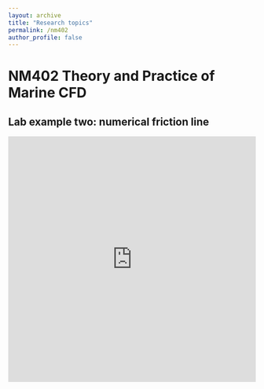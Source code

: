 ```yaml
---
layout: archive
title: "Research topics"
permalink: /nm402
author_profile: false
---
```


# NM402 Theory and Practice of Marine CFD

## Lab example two: numerical friction line

<iframe src="https://grid.is/embed/nm402-numerical-friction-line-mesh-set-up-umaGUTmAQUCurfflfRYMIg?s=eyJGaXJzdCBsYXllciBwcm9wZXJ0aWVzIjp7IlNoZWV0MSI6eyJCMiI6MSwiQjEiOjEwMDAwMDAsIkI1IjowLjF9fX0=&scale_to_fit=true" width="100%" height="500" data-document-id="ba668651-3980-4140-aead-f7e57d160c22" style="border: 0px;" referrerpolicy="strict-origin-when-cross-origin"></iframe>
<script type="text/javascript" src="https://grid.is/static/embed/v1/script.js"></script>
